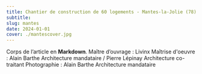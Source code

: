 ```yaml
---
title: Chantier de construction de 60 logements - Mantes-la-Jolie (78)
subtitle: 
slug: mantes
date: 2024-01-01
cover: ./mantescover.jpg
---
```

Corps de l’article en **Markdown**.
Maître d’ouvrage : Livinx
Maîtrise d'oeuvre : Alain Barthe Architecture mandataire / Pierre Lépinay Architecture co-traitant
Photographie : Alain Barthe Architecture mandataire